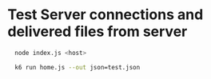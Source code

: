 # Test Server connections and delivered files from server

```bash
  node index.js <host>

  k6 run home.js --out json=test.json
```

